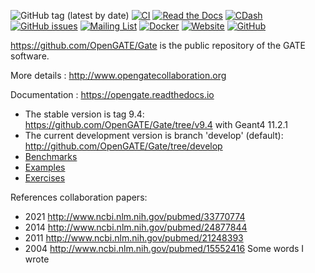 
![GitHub tag (latest by date)](https://img.shields.io/github/v/tag/OpenGATE/Gate?logo=github)
[![CI](https://github.com/OpenGATE/Gate/actions/workflows/main.yml/badge.svg)](https://github.com/OpenGATE/Gate/actions/workflows/main.yml)
[![Read the Docs](https://img.shields.io/readthedocs/opengate?logo=read-the-docs&style=plastic)](https://opengate.readthedocs.io/)
[![CDash](https://img.shields.io/badge/CDash-passing-green?style=plastic)](https://my.cdash.org/index.php?project=GATE)
[![GitHub issues](https://img.shields.io/github/issues-raw/OpenGATE/Gate?logo=github&style=plastic)](https://github.com/OpenGATE/Gate/issues)
[![Mailing List](https://img.shields.io/badge/mailing%20list-subscribe-blue?logo=minutemailer&style=plastic)](https://listserv.in2p3.fr/cgi-bin/wa?A0=OPENGATE-L)
[![Docker](https://img.shields.io/docker/automated/opengatecollaboration/gate?style=plastic)](https://hub.docker.com/r/opengatecollaboration/gate)
[![Website](https://img.shields.io/badge/website-OpenGateCollaboration-blue?style=plastic)](http://www.opengatecollaboration.org/)
[![GitHub](https://img.shields.io/github/license/OpenGATE/Gate?style=plastic)](https://github.com/OpenGATE/Gate/blob/develop/LICENSE.md)

https://github.com/OpenGATE/Gate is the public repository of the GATE software. 

More details : http://www.opengatecollaboration.org

Documentation : https://opengate.readthedocs.io

* The stable version is tag 9.4: https://github.com/OpenGATE/Gate/tree/v9.4 with Geant4 11.2.1
* The current development version is branch 'develop' (default): http://github.com/OpenGATE/Gate/tree/develop
* [Benchmarks](https://github.com/OpenGATE/GateBenchmarks)
* [Examples](https://github.com/OpenGATE/GateContrib)
* [Exercises](https://davidsarrut.pages.in2p3.fr/gate-exercices-site)

References collaboration papers:

* 2021 http://www.ncbi.nlm.nih.gov/pubmed/33770774
* 2014 http://www.ncbi.nlm.nih.gov/pubmed/24877844
* 2011 http://www.ncbi.nlm.nih.gov/pubmed/21248393
* 2004 http://www.ncbi.nlm.nih.gov/pubmed/15552416
 Some words I wrote
